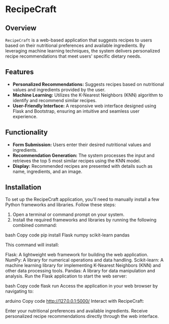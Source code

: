 # RecipeCraft

## Overview
`RecipeCraft` is a web-based application that suggests recipes to users based on their nutritional preferences and available ingredients. By leveraging machine learning techniques, the system delivers personalized recipe recommendations that meet users' specific dietary needs.

## Features
- **Personalized Recommendations:** Suggests recipes based on nutritional values and ingredients provided by the user.
- **Machine Learning:** Utilizes the K-Nearest Neighbors (KNN) algorithm to identify and recommend similar recipes.
- **User-Friendly Interface:** A responsive web interface designed using Flask and Bootstrap, ensuring an intuitive and seamless user experience.

## Functionality
- **Form Submission:** Users enter their desired nutritional values and ingredients.
- **Recommendation Generation:** The system processes the input and retrieves the top 5 most similar recipes using the KNN model.
- **Display:** Recommended recipes are presented with details such as name, ingredients, and an image. 

## Installation
To set up the RecipeCraft application, you'll need to manually install a few Python frameworks and libraries. Follow these steps:
1. Open a terminal or command prompt on your system.
2. Install the required frameworks and libraries by running the following combined command:

bash
Copy code
pip install Flask numpy scikit-learn pandas

This command will install:

Flask: A lightweight web framework for building the web application.
NumPy: A library for numerical operations and data handling.
Scikit-learn: A machine learning library for implementing K-Nearest Neighbors (KNN) and other data processing tools.
Pandas: A library for data manipulation and analysis.
Run the Flask application to start the web server:

bash
Copy code
flask run
Access the application in your web browser by navigating to:

arduino
Copy code
http://127.0.0.1:5000/
Interact with RecipeCraft:

Enter your nutritional preferences and available ingredients.
Receive personalized recipe recommendations directly through the web interface.
